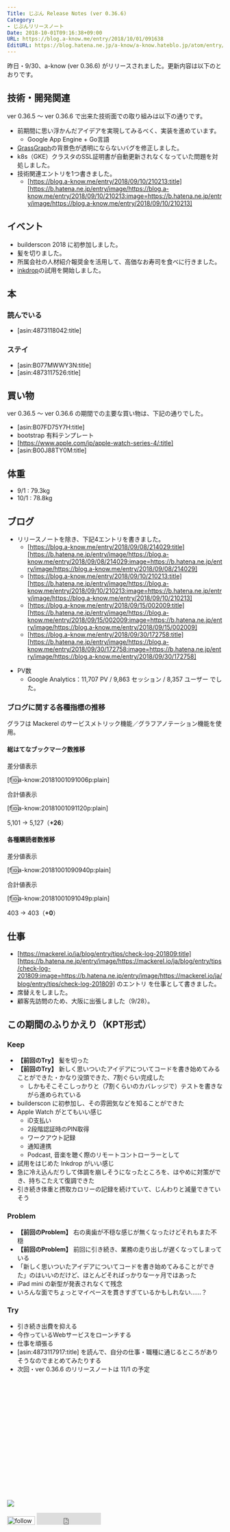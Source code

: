 ```yaml
---
Title: じぶん Release Notes (ver 0.36.6)
Category:
- じぶんリリースノート
Date: 2018-10-01T09:16:38+09:00
URL: https://blog.a-know.me/entry/2018/10/01/091638
EditURL: https://blog.hatena.ne.jp/a-know/a-know.hateblo.jp/atom/entry/10257846132642394716
---
```


昨日・9/30、a-know (ver 0.36.6) がリリースされました。更新内容は以下のとおりです。


<!-- more -->


## 技術・開発関連
ver 0.36.5 〜 ver 0.36.6 で出来た技術面での取り組みは以下の通りです。

- 前期間に思い浮かんだアイデアを実現してみるべく、実装を進めています。
    - Google App Engine + Go言語
- [GrassGraph](https://grass-graph.moshimo.works)の背景色が透明にならないバグを修正しました。
- k8s（GKE）クラスタのSSL証明書が自動更新されなくなっていた問題を対処しました。
- 技術関連エントリを1つ書きました。
    - [https://blog.a-know.me/entry/2018/09/10/210213:title][https://b.hatena.ne.jp/entry/image/https://blog.a-know.me/entry/2018/09/10/210213:image=https://b.hatena.ne.jp/entry/image/https://blog.a-know.me/entry/2018/09/10/210213]


## イベント
- builderscon 2018 に初参加しました。
- 髪を切りました。
- 所属会社の人材紹介報奨金を活用して、高価なお寿司を食べに行きました。
- [inkdrop](https://www.inkdrop.info/)の試用を開始しました。


## 本
### 読んでいる
- [asin:4873118042:title]

### ステイ
- [asin:B077MWWY3N:title]
- [asin:4873117526:title]


## 買い物
ver 0.36.5 〜 ver 0.36.6 の期間での主要な買い物は、下記の通りでした。

- [asin:B07FD75Y7H:title]
- bootstrap 有料テンプレート
- [https://www.apple.com/jp/apple-watch-series-4/:title]
- [asin:B00J88TY0M:title]


## 体重
- 9/1 : 79.3kg
- 10/1 : 78.8kg


## ブログ
- リリースノートを除き、下記4エントリを書きました。
    - [https://blog.a-know.me/entry/2018/09/08/214029:title][https://b.hatena.ne.jp/entry/image/https://blog.a-know.me/entry/2018/09/08/214029:image=https://b.hatena.ne.jp/entry/image/https://blog.a-know.me/entry/2018/09/08/214029]
    - [https://blog.a-know.me/entry/2018/09/10/210213:title][https://b.hatena.ne.jp/entry/image/https://blog.a-know.me/entry/2018/09/10/210213:image=https://b.hatena.ne.jp/entry/image/https://blog.a-know.me/entry/2018/09/10/210213]
    - [https://blog.a-know.me/entry/2018/09/15/002009:title][https://b.hatena.ne.jp/entry/image/https://blog.a-know.me/entry/2018/09/15/002009:image=https://b.hatena.ne.jp/entry/image/https://blog.a-know.me/entry/2018/09/15/002009]
    - [https://blog.a-know.me/entry/2018/09/30/172758:title][https://b.hatena.ne.jp/entry/image/https://blog.a-know.me/entry/2018/09/30/172758:image=https://b.hatena.ne.jp/entry/image/https://blog.a-know.me/entry/2018/09/30/172758]
* PV数
    * Google Analytics：11,707 PV / 9,863 セッション / 8,357 ユーザー でした。


### ブログに関する各種指標の推移

グラフは Mackerel のサービスメトリック機能／グラフアノテーション機能を使用。

#### 総はてなブックマーク数推移

差分値表示

[f:id:a-know:20181001091006p:plain]

合計値表示

[f:id:a-know:20181001091120p:plain]

5,101 → 5,127（<b>+26</b>）


#### 各種購読者数推移

差分値表示

[f:id:a-know:20181001090940p:plain]

合計値表示

[f:id:a-know:20181001091049p:plain]


403 → 403（<b>+0</b>）


## 仕事
- [https://mackerel.io/ja/blog/entry/tips/check-log-201809:title][https://b.hatena.ne.jp/entry/image/https://mackerel.io/ja/blog/entry/tips/check-log-201809:image=https://b.hatena.ne.jp/entry/image/https://mackerel.io/ja/blog/entry/tips/check-log-201809] のエントリ を仕事として書きました。
- 席替えをしました。
- 顧客先訪問のため、大阪に出張しました（9/28）。


## この期間のふりかえり（KPT形式）
### Keep
- **【前回のTry】** 髪を切った
- **【前回のTry】** 新しく思いついたアイデアについてコードを書き始めてみることができた・かなり没頭できた、7割ぐらい完成した
    - しかもそこそこしっかりと（7割くらいのカバレッジで）テストを書きながら進められている
- builderscon に初参加し、その雰囲気などを知ることができた
- Apple Watch がとてもいい感じ
    - iD支払い
    - 2段階認証時のPIN取得
    - ワークアウト記録
    - 通知連携
    - Podcast, 音楽を聴く際のリモートコントローラーとして
- 試用をはじめた Inkdrop がいい感じ
- 急に冷え込んだりして体調を崩しそうになったところを、はやめに対策ができ、持ちこたえて復調できた
- 引き続き体重と摂取カロリーの記録を続けていて、じんわりと減量できていそう

### Problem
- **【前回のProblem】** 右の奥歯が不穏な感じが無くなったけどそれもまた不穏
- **【前回のProblem】** 前回に引き続き、業務の走り出しが遅くなってしまっている
- 「新しく思いついたアイデアについてコードを書き始めてみることができた」のはいいのだけど、ほとんどそればっかりな一ヶ月ではあった
- iPad mini の新型が発表されなくて残念
- いろんな面でちょっとマイペースを貫きすぎているかもしれない......？

### Try
- 引き続き出費を抑える
- 今作っているWebサービスをローンチする
- 仕事を頑張る
- [asin:4873117917:title] を読んで、自分の仕事・職種に通じるところがありそうなのでまとめてみたりする
- 次回・ver 0.36.6 のリリースノートは 11/1 の予定



<div>
<br>
<script async src="//pagead2.googlesyndication.com/pagead/js/adsbygoogle.js"></script>
<!-- article-bottom2 -->
<ins class="adsbygoogle"
     style="display:inline-block;width:300px;height:250px"
     data-ad-client="ca-pub-3463034538369189"
     data-ad-slot="5274552934"></ins>
<script>
(adsbygoogle = window.adsbygoogle || []).push({});
</script>

<a href="http://bit.ly/pixe-la" target='blank' rel="nofollow"><img src="https://cdn-ak.f.st-hatena.com/images/fotolife/a/a-know/20170405/20170405220342.png"></a>
<br>
</div>

<div>
<a href='https://cloud.feedly.com/#subscription%2Ffeed%2Fhttp%3A%2F%2Fblog.a-know.me%2Ffeed'  target='blank'><img id='feedlyFollow' src='https://s3.feedly.com/img/follows/feedly-follow-rectangle-volume-small_2x.png' alt='follow us in feedly' width='65' height='20'></a>



<iframe src="https://blog.hatena.ne.jp/a-know/a-know.hateblo.jp/subscribe/iframe" allowtransparency="true" frameborder="0" scrolling="no" width="150" height="28"></iframe>
</div>


<script src="https://moshi-moshi.moshimo.works/moshimoshi/a_know_blog/2018-10-01-091638?title=%e3%81%98%e3%81%b6%e3%82%93%20Release%20Notes%20%28ver%200%2e36%2e6%29"></script>
